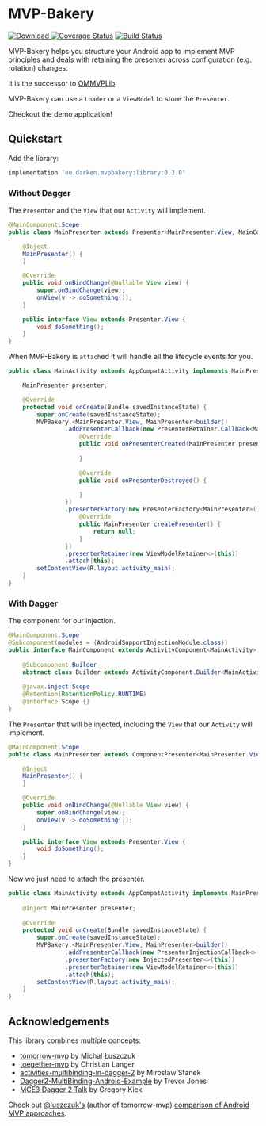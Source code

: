 # MVP-Bakery
[ ![Download](https://api.bintray.com/packages/darken/maven/mvp-bakery/images/download.svg) ](https://bintray.com/darken/maven/mvp-bakery/_latestVersion)
[![Coverage Status](https://coveralls.io/repos/github/d4rken/mvp-bakery/badge.svg)](https://coveralls.io/github/d4rken/mvp-bakery)
[![Build Status](https://travis-ci.org/d4rken/mvp-bakery.svg?branch=master)](https://travis-ci.org/d4rken/mvp-bakery)

MVP-Bakery helps you structure your Android app to implement MVP principles and deals with retaining the presenter across configuration (e.g. rotation) changes.

It is the successor to [OMMVPLib](https://github.com/d4rken/ommvplib)

MVP-Bakery can use a `Loader` or a `ViewModel` to store the `Presenter`.

Checkout the demo application!

## Quickstart
Add the library:
```groovy
implementation 'eu.darken.mvpbakery:library:0.3.0'
```

### Without Dagger
The `Presenter` and the `View` that our `Activity` will implement.
```java
@MainComponent.Scope
public class MainPresenter extends Presenter<MainPresenter.View, MainComponent> {

    @Inject
    MainPresenter() {
    }

    @Override
    public void onBindChange(@Nullable View view) {
        super.onBindChange(view);
        onView(v -> doSomething());
    }

    public interface View extends Presenter.View {
        void doSomething();
    }
}

```

When MVP-Bakery is `attach`ed it will handle all the lifecycle events for you.
```java
public class MainActivity extends AppCompatActivity implements MainPresenter.View {

    MainPresenter presenter;

    @Override
    protected void onCreate(Bundle savedInstanceState) {
        super.onCreate(savedInstanceState);
        MVPBakery.<MainPresenter.View, MainPresenter>builder()
                .addPresenterCallback(new PresenterRetainer.Callback<MainPresenter.View, MainPresenter>() {
                    @Override
                    public void onPresenterCreated(MainPresenter presenter) {
                        
                    }

                    @Override
                    public void onPresenterDestroyed() {

                    }
                })
                .presenterFactory(new PresenterFactory<MainPresenter>() {
                    @Override
                    public MainPresenter createPresenter() {
                        return null;
                    }
                })
                .presenterRetainer(new ViewModelRetainer<>(this))
                .attach(this);
        setContentView(R.layout.activity_main);
    }
}
```

### With Dagger
The component for our injection.
```java
@MainComponent.Scope
@Subcomponent(modules = {AndroidSupportInjectionModule.class})
public interface MainComponent extends ActivityComponent<MainActivity>, PresenterComponent<MainPresenter.View, MainPresenter> {
    
    @Subcomponent.Builder
    abstract class Builder extends ActivityComponent.Builder<MainActivity, MainComponent> {}
    
    @javax.inject.Scope
    @Retention(RetentionPolicy.RUNTIME)
    @interface Scope {}
}
```

The `Presenter` that will be injected, including the `View` that our `Activity` will implement.

```java
@MainComponent.Scope
public class MainPresenter extends ComponentPresenter<MainPresenter.View, MainComponent> {

    @Inject
    MainPresenter() {
    }

    @Override
    public void onBindChange(@Nullable View view) {
        super.onBindChange(view);
        onView(v -> doSomething());
    }

    public interface View extends Presenter.View {
        void doSomething();
    }
}

```

Now we just need to attach the presenter.

```java
public class MainActivity extends AppCompatActivity implements MainPresenter.View {
    
    @Inject MainPresenter presenter;
    
    @Override
    protected void onCreate(Bundle savedInstanceState) {
        super.onCreate(savedInstanceState);
        MVPBakery.<MainPresenter.View, MainPresenter>builder()
                .addPresenterCallback(new PresenterInjectionCallback<>(this))
                .presenterFactory(new InjectedPresenter<>(this))
                .presenterRetainer(new ViewModelRetainer<>(this))
                .attach(this);
        setContentView(R.layout.activity_main);
    }
}
```


## Acknowledgements
This library combines multiple concepts: 

* [tomorrow-mvp](https://github.com/michal-luszczuk/tomorrow-mvp) by Michał Łuszczuk
* [toegether-mvp](https://github.com/laenger/together-mvp) by Christian Langer
* [activities-multibinding-in-dagger-2](http://frogermcs.github.io/activities-multibinding-in-dagger-2/) by Miroslaw Stanek
* [Dagger2-MultiBinding-Android-Example](https://github.com/trevjonez/Dagger2-MultiBinding-Android-Example) by Trevor Jones
* [MCE3 Dagger 2 Talk](https://www.youtube.com/watch?v=iwjXqRlEevg) by Gregory Kick

Check out [@luszczuk's](https://twitter.com/luszczuk) (author of tomorrow-mvp) [comparison of Android MVP approaches](http://blog.propaneapps.com/android/mvp-for-android/).
